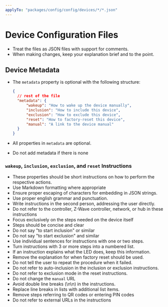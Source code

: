 ```yaml
---
applyTo: "packages/config/config/devices/*/*.json"
---
```


# Device Configuration Files

- Treat the files as JSON files with support for comments.
- When making changes, keep your explanation brief and to the point.

## Device Metadata

- The `metadata` property is optional with the following structure:

  ```json
  {
  	// rest of the file
  	"metadata": {
  		"wakeup": "How to wake up the device manually",
  		"inclusion": "How to include this device",
  		"exclusion": "How to exclude this device",
  		"reset": "How to factory-reset this device",
  		"manual": "A link to the device manual"
  	}
  }
  ```
- All properties in `metadata` are optional.
- Do not add metadata if there is none

### `wakeup`, `inclusion`, `exclusion`, and `reset` Instructions

- These properties should be short instructions on how to perform the respective actions.
- Use Markdown formatting where appropriate
- Ensure proper escaping of characters for embedding in JSON strings.
- Use proper english grammar and punctuation.
- Write instructions in the second person, addressing the user directly.
- Do not refer to the controller, Z-Wave controller, network, or hub in these instructions
- Focus exclusively on the steps needed on the device itself
- Steps should be concise and clear
- Do not say "to start inclusion" or similar
- Do not say "to start exclusion" and similar
- Use individual sentences for instructions with one or two steps.
- Turn instructions with 3 or more steps into a numbered list.
- If an instruction explains what the LED does, keep this information.
- Remove the explanation for when factory reset should be used.
- Do not tell the user to repeat the procedure when it failed.
- Do not refer to auto-inclusion in the inclusion or exclusion instructions.
- Do not refer to exclusion mode in the reset instructions.
- Do not change the `manual` URL
- Avoid double line breaks (\n\n) in the instructions.
- Replace line breaks in lists with additional list items.
- Remove steps referring to QR codes or entering PIN codes
- Do not refer to external URLs in the instructions
